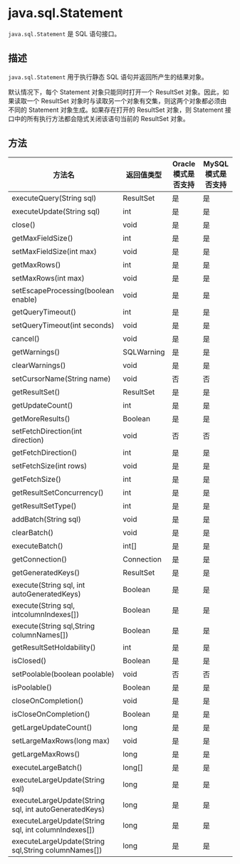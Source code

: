 # java.sql.Statement 

`java.sql.Statement` 是 SQL 语句接口。

## 描述 

`java.sql.Statement` 用于执行静态 SQL 语句并返回所产生的结果对象。

默认情况下，每个 Statement 对象只能同时打开一个 ResultSet 对象。因此，如果读取一个 ResultSet 对象时与读取另一个对象有交集，则这两个对象都必须由不同的 Statement 对象生成。如果存在打开的 ResultSet 对象，则 Statement 接口中的所有执行方法都会隐式关闭该语句当前的 ResultSet 对象。

## 方法 



|                          方法名                          |   返回值类型    | Oracle 模式是否支持 | MySQL 模式是否支持 |
|-------------------------------------------------------|------------|----------------------|--------------------|
| executeQuery(String sql)                              | ResultSet  | 是                    | 是                  |
| executeUpdate(String sql)                             | int        | 是                    | 是                  |
| close()                                               | void       | 是                    | 是                  |
| getMaxFieldSize()                                     | int        | 是                    | 是                  |
| setMaxFieldSize(int max)                              | void       | 是                    | 是                  |
| getMaxRows()                                          | int        | 是                    | 是                  |
| setMaxRows(int max)                                   | void       | 是                    | 是                  |
| setEscapeProcessing(boolean enable)                   | void       | 是                    | 是                  |
| getQueryTimeout()                                     | int        | 是                    | 是                  |
| setQueryTimeout(int seconds)                          | void       | 是                    | 是                  |
| cancel()                                              | void       | 是                    | 是                  |
| getWarnings()                                         | SQLWarning | 是                    | 是                  |
| clearWarnings()                                       | void       | 是                    | 是                  |
| setCursorName(String name)                            | void       | 否                    | 否                  |
| getResultSet()                                        | ResultSet  | 是                    | 是                  |
| getUpdateCount()                                      | int        | 是                    | 是                  |
| getMoreResults()                                      | Boolean    | 是                    | 是                  |
| setFetchDirection(int direction)                      | void       | 否                    | 否                  |
| getFetchDirection()                                   | int        | 是                    | 是                  |
| setFetchSize(int rows)                                | void       | 是                    | 是                  |
| getFetchSize()                                        | int        | 是                    | 是                  |
| getResultSetConcurrency()                             | int        | 是                    | 是                  |
| getResultSetType()                                    | int        | 是                    | 是                  |
| addBatch(String sql)                                  | void       | 是                    | 是                  |
| clearBatch()                                          | void       | 是                    | 是                  |
| executeBatch()                                        | int\[\]    | 是                    | 是                  |
| getConnection()                                       | Connection | 是                    | 是                  |
| getGeneratedKeys()                                    | ResultSet  | 是                    | 是                  |
| execute(String sql, int autoGeneratedKeys)            | Boolean    | 是                    | 是                  |
| execute(String sql, intcolumnIndexes\[\])             | Boolean    | 是                    | 是                  |
| execute(String sql,String columnNames\[\])            | Boolean    | 是                    | 是                  |
| getResultSetHoldability()                             | int        | 是                    | 是                  |
| isClosed()                                            | Boolean    | 是                    | 是                  |
| setPoolable(boolean poolable)                         | void       | 否                    | 否                  |
| isPoolable()                                          | Boolean    | 是                    | 是                  |
| closeOnCompletion()                                   | void       | 是                    | 是                  |
| isCloseOnCompletion()                                 | Boolean    | 是                    | 是                  |
| getLargeUpdateCount()                                 | long       | 是                    | 是                  |
| setLargeMaxRows(long max)                             | void       | 是                    | 是                  |
| getLargeMaxRows()                                     | long       | 是                    | 是                  |
| executeLargeBatch()                                   | long\[\]   | 是                    | 是                  |
| executeLargeUpdate(String sql)                        | long       | 是                    | 是                  |
| executeLargeUpdate(String sql, int autoGeneratedKeys) | long       | 是                    | 是                  |
| executeLargeUpdate(String sql, int columnIndexes\[\]) | long       | 是                    | 是                  |
| executeLargeUpdate(String sql,String columnNames\[\]) | long       | 是                    | 是                  |



